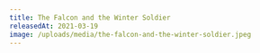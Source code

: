 ```yaml
---
title: The Falcon and the Winter Soldier
releasedAt: 2021-03-19
image: /uploads/media/the-falcon-and-the-winter-soldier.jpeg
---
```


